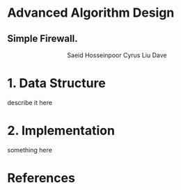 # Advanced Algorithm Design



## Simple Firewall.
<center>Saeid Hosseinpoor
Cyrus Liu
Dave</center>




# <left> 1. Data Structure</left>
describe it here

# 2. Implementation




something here

# References
